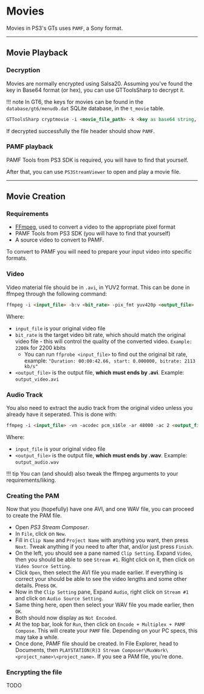 # Movies

Movies in PS3's GTs uses `PAMF`, a Sony format.

----

## Movie Playback

### Decryption
Movies are normally encrypted using Salsa20. Assuming you've found the key in Base64 format (or hex), you can use GTToolsSharp to decrypt it.

!!! note
    In GT6, the keys for movies can be found in the `database/gt6/menudb.dat` SQLite database, in the `t_movie` table.

```markdown title="Decrypt command"
GTToolsSharp cryptmovie -i <movie_file_path> -k <key as base64 string, or hex string>
```

If decrypted successfully the file header should show `PAMF`.

### PAMF playback
PAMF Tools from PS3 SDK is required, you will have to find that yourself.

After that, you can use `PS3StreamViewer` to open and play a movie file.

---

## Movie Creation

### Requirements
- [FFmpeg](https://ffmpeg.org/download.html), used to convert a video to the appropriate pixel format
- PAMF Tools from PS3 SDK (you will have to find that yourself)
- A source video to convert to PAMF.

To convert to PAMF you will need to prepare your input video into specific formats. 

### Video
Video material file should be in `.avi`, in YUV2 format. This can be done in ffmpeg through the following command:

``` markdown title="Converting to YUV2 with FFmpeg"
ffmpeg -i <input_file> -b:v <bit_rate> -pix_fmt yuv420p <output_file>
```

Where:

* `input_file` is your original video file
* `bit_rate` is the target video bit rate, which should match the original video file - this will control the quality of the converted video. `Example: 2200k` for 2200 kbits
  * You can run `ffprobe <input_file>` to find out the original bit rate, example: `"Duration: 00:00:42.66, start: 0.000000, bitrate: 2113 kb/s"`
* `<output_file>` is the output file, **which must ends by .avi**. Example: `output_video.avi`

### Audio Track
You also need to extract the audio track from the original video unless you already have it seperated.
This is done with:

``` markdown title="Extracting the audio track"
ffmpeg -i <input_file> -vn -acodec pcm_s16le -ar 48000 -ac 2 <output_file>
```

Where:

* `input_file` is your original video file
* `<output_file>` is the output file, **which must ends by .wav**. Example: `output_audio.wav`

!!! tip
    You can (and should) also tweak the ffmpeg arguments to your requirements/liking.

### Creating the PAM
Now that you (hopefully) have one AVI, and one WAV file, you can proceed to create the PAM file.

* Open *PS3 Stream Composer*.
* In `File`, click on `New`.
* Fill in `Clip Name` and `Project Name` with anything you want, then press `Next`. Tweak anything if you need to after that, and/or just press `Finish`.
* On the left, you should see a pane named `Clip Setting`. Expand `Video`, then you should be able to see `Stream #1`. Right click on it, then click on `Video Source Setting`.
* Click `Open`, then select the AVI file you made earlier. If everything is correct your should be able to see the video lengths and some other details. Press `OK`.
* Now in the `Clip Setting` pane, Expand `Audio`, right click on `Stream #1` and click on `Audio Source Setting`.
* Same thing here, open then select your WAV file you made earlier, then `OK`.
* Both should now display as `Not Encoded`.
* At the top bar, look for `Run`, then click on `Encode + Multiplex + PAMF Compose`. This will create your `PAMF` file. Depending on your PC specs, this may take a while.
* Once done, PAMF file should be created. In File Explorer, head to Documents, then `PLAYSTATION(R)3 Stream Composer\MuxWork\<project_name>\<project_name>`.  If you see a PAM file, you're done.

### Encrypting the file

TODO